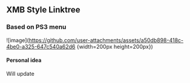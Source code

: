## XMB Style Linktree

### Based on PS3 menu

![image](https://github.com/user-attachments/assets/a50db898-418c-4be0-a325-647c540a62d6 {width=200px height=200px})

#### Personal idea

Will update


